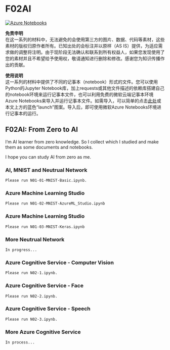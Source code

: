 # F02AI
[![Azure Notebooks](https://notebooks.azure.com/launch.svg)](https://notebooks.azure.com/import/gh/HaoHoo/F02AI)

<b>免责申明</b><br>
在这一系列的材料中，无法避免的会使用第三方的图片、数据、代码等素材，这些素材的版权归原作者所有。已知出处的会标注并以原样（AS IS）提供，为适应需求做的调整将注明。由于现阶段无法确认和联系到所有权益人，如果您发现使用了您的素材并且不希望给予使用权，敬请通知进行删除和修改。感谢您为知识传播作出的贡献。

<b>使用说明</b><br>
这一系列的材料中提供了不同的记事本（notebook）形式的文件。您可以使用Python的Jupyter Notebook库，加上requests或其他文件描述的依赖库搭建自己的notebook环境来运行记事本文件，也可以利用免费的微软云端记事本环境Azure Notebooks来导入并运行记事本文件。如需导入，可以简单的点击[此处](https://notebooks.azure.com/import/gh/HaoHoo/F02AI)或本文上方的蓝色“launch”图案。导入后，即可使用微软Azure Notebooks环境进行记事本的运行。

## F02AI: From Zero to AI

I‘m AI learner from zero knowledge. So I collect which I studied and make them as some documents and notebooks.

I hope you can study AI from zero as me.

### AI, MNIST and Neutrual Network
    Please run N01-01-MNIST-Basic.ipynb.

### Azure Machine Learning Studio
    Please run N01-02-MNIST-AzureML_Studio.ipynb

### Azure Machine Learning Studio
    Please run N01-03-MNIST-Keras.ipynb

### More Neutrual Network
    In progress...

### Azure Cognitive Service - Computer Vision
    Please run N02-1.ipynb.

### Azure Cognitive Service - Face
    Please run N02-2.ipynb.

### Azure Cognitive Service - Speech
    Please run N02-3.ipynb.

### More Azure Cognitive Service
    In process...
